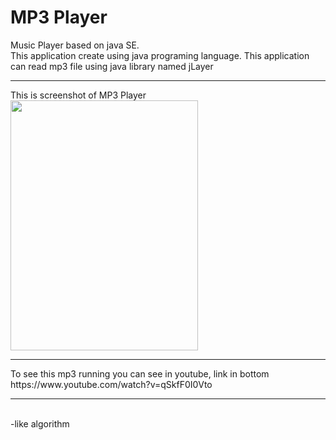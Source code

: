 # MP3 Player
Music Player based on java SE.<br/>
This application create using java programing language.
This application can read mp3 file using java library named jLayer
<hr/>
This is screenshot of MP3 Player<br/>
<img src="https://4.bp.blogspot.com/-d9NsAkp0kSM/WMp6rs3TgxI/AAAAAAAAASY/3ay5Rkozd7wGz-rT_56yBz0oo5a5ckI2ACLcB/s640/mp3player.png" height="400" width="300">
<hr/>
To see this mp3 running you can see in youtube, link in bottom<br/>
https://www.youtube.com/watch?v=qSkfF0I0Vto
<hr/> <br/>
-like algorithm
